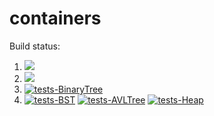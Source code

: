 # containers

Build status:

1. [![](https://github.com/emmacgodfrey/containers2/workflows/tests-fibonacci/badge.svg)](https://github.com/emmacgodfrey/containers2/actions?query=workflow%3Atests-fibonacci)
1. [![](https://github.com/emmacgodfrey/containers2/workflows/tests-range/badge.svg)](https://github.com/emmacgodfrey/containers2/actions?query=workflow%3Atests-range)
2. [![tests-BinaryTree](https://github.com/emmacgodfrey/containers2/actions/workflows/tests-binarytree.yml/badge.svg?branch=bst)](https://github.com/emmacgodfrey/containers2/actions/workflows/tests-binarytree.yml)
2. [![tests-BST](https://github.com/emmacgodfrey/containers2/actions/workflows/tests-BST.yml/badge.svg?branch=bst)](https://github.com/emmacgodfrey/containers2/actions/workflows/tests-BST.yml)
[![tests-AVLTree](https://github.com/emmacgodfrey/containers2/actions/workflows/tests-AVLTree.yml/badge.svg)](https://github.com/emmacgodfrey/containers2/actions/workflows/tests-AVLTree.yml)
[![tests-Heap](https://github.com/emmacgodfrey/containers2/actions/workflows/tests-Heap.yml/badge.svg)](https://github.com/emmacgodfrey/containers2/actions/workflows/tests-Heap.yml)
